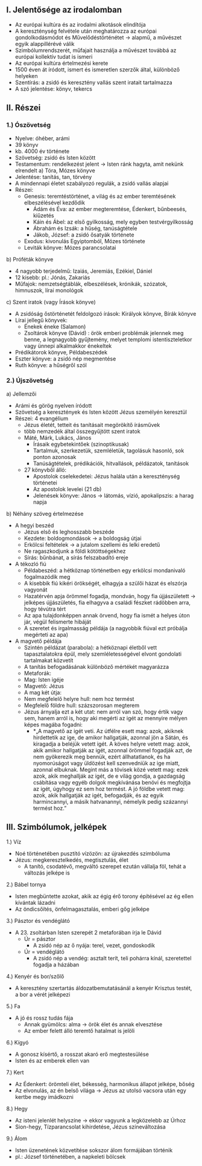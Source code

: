 ## I. Jelentősége az irodalomban

-	Az európai kultúra és az irodalmi alkotások elindítója
-	A kereszténység felvétele után meghatározza az európai gondolkodásmódot és Művelődéstörténétet → alapmű, a művészet egyik alappillérévé válik
-	Szimbólumrendszerét, műfajait használja a művészet továbbá az európai kollektív tudat is ismeri 
-	Az európai kultúra értelmezési kerete
-	1500 éven át íródott, ismert és ismeretlen szerzők által, különböző helyeken
-	Szentírás: a zsidó és keresztény vallás szent iratait tartalmazza
-	A szó jelentése: könyv, tekercs
## II. Részei

### 1.) Ószövetség 

-	Nyelve: óhéber, arámi
-	39 könyv 
-	kb. 4000 év története
-	Szövetség: zsidó és Isten között 
-	Testamentum: rendelkezést jelent → Isten ránk hagyta, amit nekünk elrendelt
a) Tóra, Mózes könyve
-	Jelentése: tanítás, tan, törvény
-	A mindennapi életet szabályozó regulák, a zsidó vallás alapjai
-	Részei:
	- Genesis: teremtéstörténet, a világ és az ember teremtésének elbeszélésével kezdődik
		- Ádám és Éva: az ember megteremtése, Édenkert, bűnbeesés, kiűzetés
		- Káin és Ábel: az első gyilkosság, mely egyben testvérgyilkosság
		- Ábrahám és Izsák: a hűség, tanúságtétele
		- Jákob, József: a zsidó ősatyák története
	- Exodus: kivonulás Egyiptomból, Mózes története
	- Leviták könyve: Mózes parancsolatai

b) Próféták könyve
-	4 nagyobb terjedelmű: Izaiás, Jeremiás, Ezékiel, Dániel
-	12 kisebb: pl.: Jónás, Zakariás 
-	Műfajok: nemzetségtáblák, elbeszélések, krónikák, szózatok, himnuszok, lírai monológok

c) Szent iratok (vagy Írások könyve)
-	A zsidóság őstörténetét feldolgozó írások: Királyok könyve, Bírák könyve
-	Lírai jellegű könyvek: 
	- Énekek éneke (Salamon)
	- Zsoltárok könyve (Dávid) : örök emberi problémák jelennek meg benne, a legnagyobb gyűjtemény, melyet templomi istentiszteletkor vagy ünnepi alkalmakkor énekeltek
-	Prédikátorok könyve, Példabeszédek
-	Eszter könyve: a zsidó nép megmentése
-	Ruth könyve: a hűségről szól

### 2.) Újszövetség

a) Jellemzői
-	Arámi és görög nyelven íródott
-	Szövetség a keresztények és Isten között Jézus személyén keresztül
-	Részei: 4 evangélium
	- Jézus életét, tetteit és tanításait megörökítő írásművek
	- több nemzedék által összegyűjtött szent iratok
	- Máté, Márk, Lukács, János
		- Írásaik egybetekintőek (szinoptikusak)
		- Tartalmuk, szerkezetük, szemléletük, tagolásuk hasonló, sok ponton azonosak
		- Tanúságtételek, prédikációk, hitvallások, példázatok, tanítások
	- 27 könyvből álló:
		- Apostolok cselekedetei: Jézus halála után a kereszténység történetei
		- Az apostolok levelei (21 db)
		- Jelenések könyve: János → látomás, vízió, apokalipszis: a harag napja

b) Néhány szöveg értelmezése
-	A hegyi beszéd
	- Jézus első és leghosszabb beszéde
	- Kezdete: boldogmondások → a boldogság útjai
	- Erkölcsi feltételek → a jutalom szellemi és lelki eredetű
	- Ne ragaszkodjunk a földi kötöttségekhez
	- Sírás: bűnbánat, a sírás felszabadító ereje
-	A tékozló fiú
	- Példabeszéd: a hétköznap történetben egy erkölcsi mondanivaló fogalmazódik meg
	- A kisebbik fiú kikéri örökségét, elhagyja a szülői házat és elszórja vagyonát
	- Hazatérvén apja örömmel fogadja, mondván, hogy fia újjászületett → jelképes újjászületés, fia elhagyva a családi fészket rádöbben arra, hogy tévútra tért
	- Az apa tulajdonképpen annak örvend, hogy fia ismét a helyes úton jár, végül felismerte hibáját
	- A szeretet és irgalmasság példája (a nagyobbik fiúval ezt próbálja megérteti az apa)
-	A magvető példája
	- Szintén példázat (parabola): a hétköznapi életből vett tapasztalatokra épül, mely szemléletességével elvont gondolati tartalmakat közvetít
	- A tanítás befogadásának különböző mértékét magyarázza
	- Metaforák:
	- Mag: Isten igéje
	- Magvető: Jézus
	- A mag két útja:
	- Nem megfelelő helyre hull: nem hoz termést
	- Megfelelő földre hull: százszorosan megterem
	- Jézus árnyalja ezt a két utat: nem arról van szó, hogy értik vagy sem, hanem arról is, hogy aki megérti az igét az mennyire mélyen képes magába fogadni:
		- *„A magvető az igét veti. Az útfélre esett mag: azok, akiknek hirdettetik az ige, de amikor hallgatják, azonnal jön a Sátán, és kiragadja a beléjük vetett igét.  A köves helyre vetett mag: azok, akik amikor hallgatják az igét, azonnal örömmel fogadják azt, de nem gyökerezik meg bennük, ezért állhatatlanok, és ha nyomorúságot vagy üldözést kell szenvedniük az ige miatt, azonnal elbuknak. Megint más a tövisek közé vetett mag: ezek azok, akik meghallják az igét, de e világ gondja, a gazdagság csábítása vagy egyéb dolgok megkívánása benövi és megfojtja az igét, úgyhogy ez sem hoz termést. A jó földbe vetett mag: azok, akik hallgatják az igét, befogadják, és az egyik harmincannyi, a másik hatvanannyi, némelyik pedig százannyi termést hoz.”

## III. Szimbólumok, jelképek

1.)	Víz
-	Noé történetében pusztító vízözön: az újrakezdés szimbóluma
-	Jézus: megkeresztelkedés, megtisztulás, élet
	- A tanító, csodatévő, megváltó szerepet ezután vállalja föl, tehát a változás jelképe is

2.)	Bábel tornya
-	Isten megbüntette azokat, akik az égig érő torony építésével az ég ellen kívántak lázadni
-	Az öndicsőítés, önfelmagasztalás, emberi gőg jelképe

3.)	Pásztor és vendéglátó
-	A 23. zsoltárban Isten szerepét 2 metaforában írja le Dávid
	- Úr = pásztor
		- A zsidó nép az ő nyája: terel, vezet, gondoskodik
	- Úr = vendéglátó
		- A zsidó nép a vendég: asztalt terít, teli pohárra kínál, szeretettel fogadja a házában

4.)	Kenyér és bor/szőlő
-	A keresztény szertartás áldozatbemutatásánál a kenyér Krisztus testét, a bor a vérét jelképezi

5.)	Fa
-	A jó és rossz tudás fája
	- Annak gyümölcs: alma → örök élet és annak elvesztése
	- Az ember felett álló teremtő hatalmat is jelöli

6.)	Kígyó
-	A gonosz kísértő, a rosszat akaró erő megtestesülése
-	Isten és az emberek ellen van

7.)	Kert
-	Az Édenkert: örömteli élet, békesség, harmonikus állapot jelképe, bőség
-	Az elvonulás, az én belső világa → Jézus az utolsó vacsora után egy kertbe megy imádkozni

8.)	Hegy
-	Az isteni jelenlét helyszíne → ekkor vagyunk a legközelebb az Úrhoz
-	Sion-hegy, Tízparancsolat kihirdetése, Jézus színeváltozása

9.)	Álom
-	Isten üzenetének közvetítése sokszor álom formájában történik
-	pl.: József történetében, a napkeleti bölcsek

